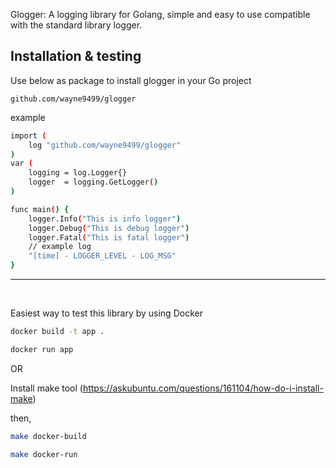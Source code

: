 Glogger: A logging library for Golang, simple and easy to use compatible with the standard library logger.


## Installation & testing

Use below as package to install glogger in your Go project

```
github.com/wayne9499/glogger
```
example
```bash
import (
	log "github.com/wayne9499/glogger"
)
var (
	logging = log.Logger{}
	logger  = logging.GetLogger()
)

func main() {
	logger.Info("This is info logger")
	logger.Debug("This is debug logger")
	logger.Fatal("This is fatal logger")
    // example log
    "[time] - LOGGER_LEVEL - LOG_MSG"
}
```

---
&nbsp;

Easiest way to test this library by using Docker

```bash
docker build -t app .

docker run app
```

OR

Install make tool (https://askubuntu.com/questions/161104/how-do-i-install-make)

then,
``` bash
make docker-build

make docker-run
    
